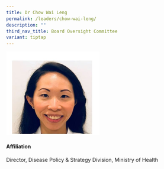 ```yaml
---
title: Dr Chow Wai Leng
permalink: /leaders/chow-wai-leng/
description: ""
third_nav_title: Board Oversight Committee
variant: tiptap
---
```

<p></p>
<div class="isomer-image-wrapper">
<img style="width: 50%;" height="auto" width="100%" alt="" src="/images/Leaders/chow_wai_leng.jpg">
</div>
<h4>Affiliation</h4>
<p>Director, Disease Policy &amp; Strategy Division, Ministry of Health</p>
<h4></h4>
<p></p>
<p></p>